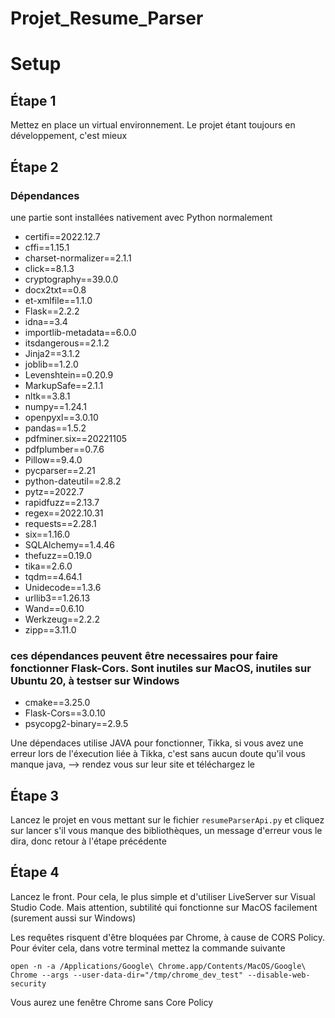 # Projet_Resume_Parser

# Setup
## Étape 1
Mettez en place un virtual environnement. Le projet étant toujours en développement, c'est mieux

## Étape 2
### Dépendances
une partie sont installées nativement avec Python normalement
- certifi==2022.12.7
- cffi==1.15.1
- charset-normalizer==2.1.1
- click==8.1.3
- cryptography==39.0.0
- docx2txt==0.8
- et-xmlfile==1.1.0
- Flask==2.2.2
- idna==3.4
- importlib-metadata==6.0.0
- itsdangerous==2.1.2
- Jinja2==3.1.2
- joblib==1.2.0
- Levenshtein==0.20.9
- MarkupSafe==2.1.1
- nltk==3.8.1
- numpy==1.24.1
- openpyxl==3.0.10
- pandas==1.5.2
- pdfminer.six==20221105
- pdfplumber==0.7.6
- Pillow==9.4.0
- pycparser==2.21
- python-dateutil==2.8.2
- pytz==2022.7
- rapidfuzz==2.13.7
- regex==2022.10.31
- requests==2.28.1
- six==1.16.0
- SQLAlchemy==1.4.46
- thefuzz==0.19.0
- tika==2.6.0
- tqdm==4.64.1
- Unidecode==1.3.6
- urllib3==1.26.13
- Wand==0.6.10
- Werkzeug==2.2.2
- zipp==3.11.0

### ces dépendances peuvent être necessaires pour faire fonctionner Flask-Cors. Sont inutiles sur MacOS, inutiles sur Ubuntu 20, à testser sur Windows 
- cmake==3.25.0 
- Flask-Cors==3.0.10
- psycopg2-binary==2.9.5

Une dépendaces utilise JAVA pour fonctionner, Tikka, si vous avez une erreur lors de l'éxecution liée à Tikka, c'est sans aucun doute qu'il vous manque java, --> rendez vous sur leur site et téléchargez le 

## Étape 3 
Lancez le projet en vous mettant sur le fichier `resumeParserApi.py` et cliquez sur lancer
s'il vous manque des bibliothèques, un message d'erreur vous le dira, donc retour à l'étape précédente

## Étape 4
Lancez le front. Pour cela, le plus simple et d'utiliser LiveServer sur Visual Studio Code. 
Mais attention, subtilité qui fonctionne sur MacOS facilement (surement aussi sur Windows)

Les requêtes risquent d'être bloquées par Chrome, à cause de CORS Policy. Pour éviter cela, dans votre terminal mettez la commande suivante 

`open -n -a /Applications/Google\ Chrome.app/Contents/MacOS/Google\ Chrome --args --user-data-dir="/tmp/chrome_dev_test" --disable-web-security`

Vous aurez une fenêtre Chrome sans Core Policy 